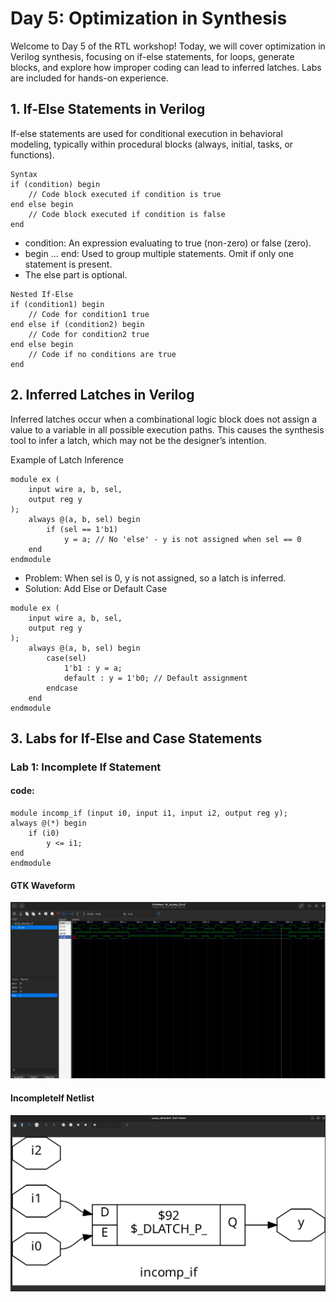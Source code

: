 # Day 5: Optimization in Synthesis

Welcome to Day 5 of the RTL workshop! Today, we will cover optimization in Verilog synthesis, focusing on if-else statements, for loops, generate blocks, and explore how improper coding can lead to inferred latches. Labs are included for hands-on experience.



## 1. If-Else Statements in Verilog
If-else statements are used for conditional execution in behavioral modeling, typically within procedural blocks (always, initial, tasks, or functions).

```
Syntax
if (condition) begin
    // Code block executed if condition is true
end else begin
    // Code block executed if condition is false
end
```

- condition: An expression evaluating to true (non-zero) or false (zero).
- begin ... end: Used to group multiple statements. Omit if only one statement is present.
- The else part is optional.

```
Nested If-Else
if (condition1) begin
    // Code for condition1 true
end else if (condition2) begin
    // Code for condition2 true
end else begin
    // Code if no conditions are true
end
```

## 2. Inferred Latches in Verilog
Inferred latches occur when a combinational logic block does not assign a value to a variable in all possible execution paths. This causes the synthesis tool to infer a latch, which may not be the designer’s intention.

Example of Latch Inference

```
module ex (
    input wire a, b, sel,
    output reg y
);
    always @(a, b, sel) begin
        if (sel == 1'b1)
            y = a; // No 'else' - y is not assigned when sel == 0
    end
endmodule
```

- Problem: When sel is 0, y is not assigned, so a latch is inferred.
- Solution: Add Else or Default Case

```
module ex (
    input wire a, b, sel,
    output reg y
);
    always @(a, b, sel) begin
        case(sel)
            1'b1 : y = a;
            default : y = 1'b0; // Default assignment
        endcase
    end
endmodule
```

## 3. Labs for If-Else and Case Statements

### Lab 1: Incomplete If Statement


#### code:
```
module incomp_if (input i0, input i1, input i2, output reg y);
always @(*) begin
    if (i0)
        y <= i1;
end
endmodule

```
#### GTK Waveform

![Incomplete_If](Screenshots/incomplete_if_wf.png)

#### IncompleteIf Netlist

![Incomplete_If_Net](Screenshots/incomplete_if_net.png)



